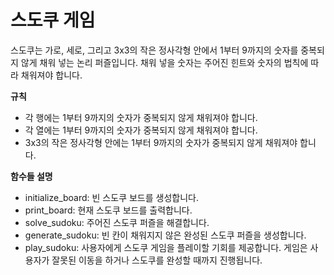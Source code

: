# 스도쿠 게임

스도쿠는 가로, 세로, 그리고 3x3의 작은 정사각형 안에서 1부터 9까지의 숫자를 중복되지 않게 채워 넣는 논리 퍼즐입니다. 채워 넣을 숫자는 주어진 힌트와 숫자의 법칙에 따라 채워져야 합니다.

**규칙**
- 각 행에는 1부터 9까지의 숫자가 중복되지 않게 채워져야 합니다.
- 각 열에는 1부터 9까지의 숫자가 중복되지 않게 채워져야 합니다.
- 3x3의 작은 정사각형 안에는 1부터 9까지의 숫자가 중복되지 않게 채워져야 합니다.

**함수들 설명**
- initialize_board: 빈 스도쿠 보드를 생성합니다.
- print_board: 현재 스도쿠 보드를 출력합니다.
- solve_sudoku: 주어진 스도쿠 퍼즐을 해결합니다.
- generate_sudoku: 빈 칸이 채워지지 않은 완성된 스도쿠 퍼즐을 생성합니다.
- play_sudoku: 사용자에게 스도쿠 게임을 플레이할 기회를 제공합니다. 게임은 사용자가 잘못된 이동을 하거나 스도쿠를 완성할 때까지 진행됩니다.
